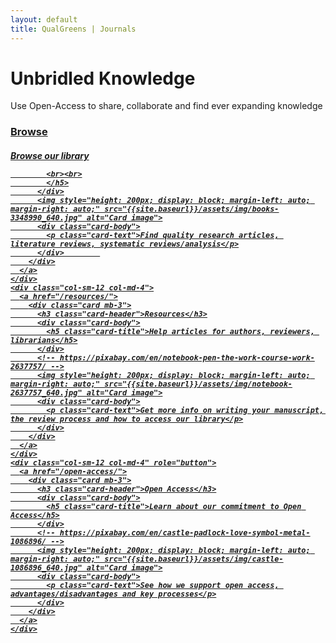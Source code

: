 ```yaml
---
layout: default
title: QualGreens | Journals
---
```

<div class="jumbotron frontpage">
  <h1 class="display-3">Unbridled Knowledge</h1>
  <p class="lead">
    Use Open-Access to share, collaborate and find ever expanding knowledge
  </p>
</div>
<div class="container">
  <div class="row card-deck">
    <div class="col-sm-12 col-md-4">
      <a href="/browse">
        <div class="card mb-3">
          <h3 class="card-header">Browse</h3>
          <div class="card-body">
            <h5 class="card-title">Browse our library

            
            <br><br>
            </h5>
          </div>
          <img style="height: 200px; display: block; margin-left: auto; margin-right: auto;" src="{{site.baseurl}}/assets/img/books-3348990_640.jpg" alt="Card image">
          <div class="card-body">
            <p class="card-text">Find quality research articles, literature reviews, systematic reviews/analysis</p>
          </div>        
        </div>
      </a>
    </div>
    <div class="col-sm-12 col-md-4">
      <a href="/resources/">
        <div class="card mb-3">
          <h3 class="card-header">Resources</h3>
          <div class="card-body">
            <h5 class="card-title">Help articles for authors, reviewers, librarians</h5>
          </div>
          <!-- https://pixabay.com/en/notebook-pen-the-work-course-work-2637757/ -->
          <img style="height: 200px; display: block; margin-left: auto; margin-right: auto;" src="{{site.baseurl}}/assets/img/notebook-2637757_640.jpg" alt="Card image">
          <div class="card-body">
            <p class="card-text">Get more info on writing your manuscript, the review process and how to access our library</p>
          </div>
        </div>
      </a>
    </div>
    <div class="col-sm-12 col-md-4" role="button">
      <a href="/open-access/">
        <div class="card mb-3">
          <h3 class="card-header">Open Access</h3>
          <div class="card-body">
            <h5 class="card-title">Learn about our commitment to Open Access</h5>
          </div>
          <!-- https://pixabay.com/en/castle-padlock-love-symbol-metal-1086896/ -->
          <img style="height: 200px; display: block; margin-left: auto; margin-right: auto;" src="{{site.baseurl}}/assets/img/castle-1086896_640.jpg" alt="Card image">
          <div class="card-body">
            <p class="card-text">See how we support open access, advantages/disadvantages and key processes</p>
          </div>
        </div>
      </a>
    </div>
  </div>
</div>